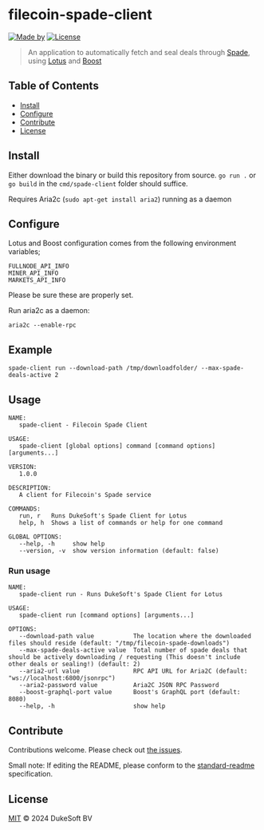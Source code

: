# filecoin-spade-client
[![Made by](https://img.shields.io/badge/made%20by-DukeSoft-blue.svg?style=flat-square)](https://dukesoft.nl)
[![License](https://img.shields.io/badge/license-MIT-blue.svg)](http://opensource.org/licenses/MIT)

> An application to automatically fetch and seal deals through [Spade](https://github.com/ribasushi/spade), using [Lotus](https://github.com/filecoin-project/lotus) and [Boost](https://github.com/filecoin-project/boost)

## Table of Contents

- [Install](#install)
- [Configure](#configure)
- [Contribute](#contribute)
- [License](#license)

## Install

Either download the binary or build this repository from source. 
`go run .` or `go build` in the `cmd/spade-client` folder should suffice.

Requires Aria2c (`sudo apt-get install aria2`) running as a daemon

## Configure

Lotus and Boost configuration comes from the following environment variables;
```shell
FULLNODE_API_INFO
MINER_API_INFO
MARKETS_API_INFO
```

Please be sure these are properly set.

Run aria2c as a daemon:

```shell
aria2c --enable-rpc
```

## Example
```shell
spade-client run --download-path /tmp/downloadfolder/ --max-spade-deals-active 2
```

## Usage
```text
NAME:
   spade-client - Filecoin Spade Client

USAGE:
   spade-client [global options] command [command options] [arguments...]

VERSION:
   1.0.0

DESCRIPTION:
   A client for Filecoin's Spade service

COMMANDS:
   run, r   Runs DukeSoft's Spade Client for Lotus
   help, h  Shows a list of commands or help for one command

GLOBAL OPTIONS:
   --help, -h     show help
   --version, -v  show version information (default: false)
```

### Run usage
```text
NAME:
   spade-client run - Runs DukeSoft's Spade Client for Lotus

USAGE:
   spade-client run [command options] [arguments...]

OPTIONS:
   --download-path value           The location where the downloaded files should reside (default: "/tmp/filecoin-spade-downloads")
   --max-spade-deals-active value  Total number of spade deals that should be actively downloading / requesting (This doesn't include other deals or sealing!) (default: 2)
   --aria2-url value               RPC API URL for Aria2C (default: "ws://localhost:6800/jsonrpc")
   --aria2-password value          Aria2C JSON RPC Password
   --boost-graphql-port value      Boost's GraphQL port (default: 8080)
   --help, -h                      show help
```

## Contribute

Contributions welcome. Please check out [the issues](https://github.com/dukesoft/filecoin-spade-client/issues).

Small note: If editing the README, please conform to the [standard-readme](https://github.com/RichardLitt/standard-readme) specification.

## License

[MIT](LICENSE) © 2024 DukeSoft BV
